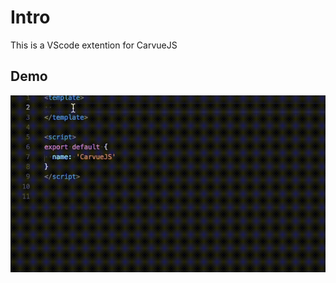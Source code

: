 # Intro

This is a VScode extention for CarvueJS

## Demo
![snippets](https://raw.githubusercontent.com/CarvueJS/carvue-vscode-extension/master/assets/carvueSnippet.gif)